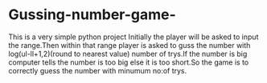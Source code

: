 # Gussing-number-game-
This is a very simple python project
Initially the player will be asked to input the range.Then within that range player is asked to guss the number with log(ul-ll+1,2)(round to nearest value) number of trys.If the number is big computer tells the number is too big else it is too short.So the game is to correctly guess the number with minumum no:of trys.
